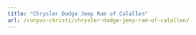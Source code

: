 ```yaml
---
title: "Chrysler Dodge Jeep Ram of Calallen"
url: /corpus-christi/chrysler-dodge-jeep-ram-of-calallen/
---
```


